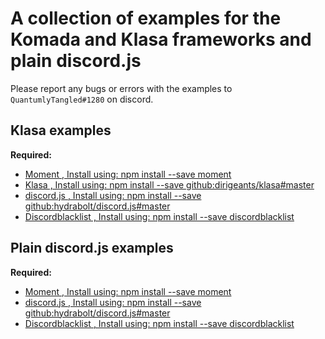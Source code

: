 # A collection of examples for the Komada and Klasa frameworks and plain discord.js

Please report any bugs or errors with the examples to `QuantumlyTangled#1280` on discord.

## __Klasa examples__
**Required:**
- [Moment , Install using: npm install --save moment](https://github.com/moment/moment)
- [Klasa , Install using: npm install --save github:dirigeants/klasa#master](https://github.com/dirigeants/klasa)
- [discord.js , Install using: npm install --save github:hydrabolt/discord.js#master](https://discord.js.org/#/docs/main/master/general/welcome)
- [Discordblacklist , Install using: npm install --save discordblacklist](https://github.com/wzhouwzhou/discordblacklist)

## __Plain discord.js examples__
**Required:**
- [Moment , Install using: npm install --save moment](https://github.com/moment/moment)
- [discord.js , Install using: npm install --save github:hydrabolt/discord.js#master](https://discord.js.org/#/docs/main/master/general/welcome)
- [Discordblacklist , Install using: npm install --save discordblacklist](https://github.com/wzhouwzhou/discordblacklist)
